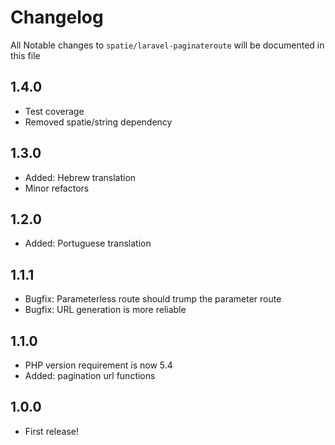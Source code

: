 # Changelog

All Notable changes to `spatie/laravel-paginateroute` will be documented in this file

## 1.4.0
- Test coverage
- Removed spatie/string dependency

## 1.3.0
- Added: Hebrew translation
- Minor refactors

## 1.2.0
- Added: Portuguese translation

## 1.1.1
- Bugfix: Parameterless route should trump the parameter route
- Bugfix: URL generation is more reliable

## 1.1.0
- PHP version requirement is now 5.4
- Added: pagination url functions

## 1.0.0
- First release!

